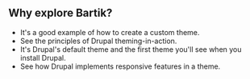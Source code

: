 ## Why explore Bartik?

* It's a good example of how to create a custom theme.
* See the principles of Drupal theming-in-action.
* It's Drupal's default theme and the first theme you'll see when you install Drupal.
* See how Drupal implements responsive features in a theme.



